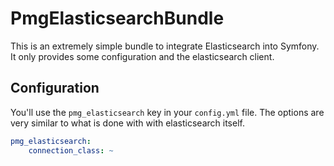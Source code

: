 # PmgElasticsearchBundle

This is an extremely simple bundle to integrate Elasticsearch into Symfony. It
only provides some configuration and the elasticsearch client.

## Configuration

You'll use the `pmg_elasticsearch` key in your `config.yml` file. The options
are very similar to what is done with with elasticsearch itself.

```yaml
pmg_elasticsearch:
    connection_class: ~
```

